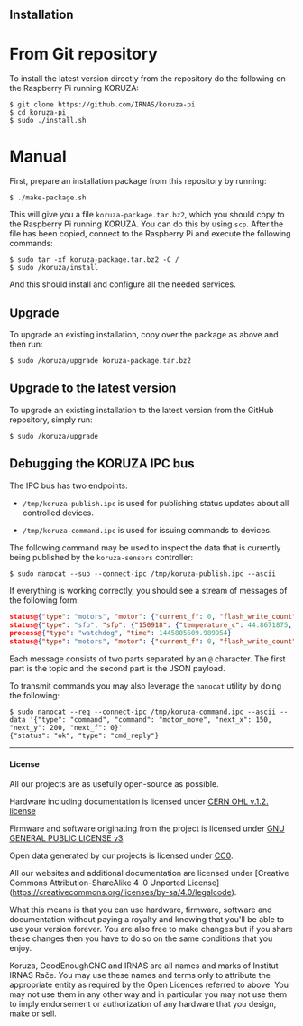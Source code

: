 
Installation
------------

From Git repository
===================

To install the latest version directly from the repository do the following on
the Raspberry Pi running KORUZA:

```
$ git clone https://github.com/IRNAS/koruza-pi
$ cd koruza-pi
$ sudo ./install.sh
```

Manual
======

First, prepare an installation package from this repository by running:

```
$ ./make-package.sh
```

This will give you a file `koruza-package.tar.bz2`, which you should copy
to the Raspberry Pi running KORUZA. You can do this by using `scp`. After
the file has been copied, connect to the Raspberry Pi and execute the
following commands:

```
$ sudo tar -xf koruza-package.tar.bz2 -C /
$ sudo /koruza/install
```

And this should install and configure all the needed services.

Upgrade
-------

To upgrade an existing installation, copy over the package as above and then
run:

```
$ sudo /koruza/upgrade koruza-package.tar.bz2
```

Upgrade to the latest version
-----------------------------

To upgrade an existing installation to the latest version from the GitHub
repository, simply run:

```
$ sudo /koruza/upgrade
```

Debugging the KORUZA IPC bus
----------------------------

The IPC bus has two endpoints:

  * `/tmp/koruza-publish.ipc` is used for publishing status updates
    about all controlled devices.

  * `/tmp/koruza-command.ipc` is used for issuing commands to
    devices.

The following command may be used to inspect the data that is currently
being published by the `koruza-sensors` controller:

```
$ sudo nanocat --sub --connect-ipc /tmp/koruza-publish.ipc --ascii
```

If everything is working correctly, you should see a stream of messages
of the following form:

```json
status@{"type": "motors", "motor": {"current_f": 0, "flash_write_count": 34, "next_x": 150, "next_y": 200, "status_f": 0, "accel": 1000, "command": 0, "empty": 255, "status_y": 16, "status_x": 0, "laser": 0, "next_f": 0, "flash_status": 171, "speed": 1000, "current_y": 210, "current_x": 150}}
status@{"type": "sfp", "sfp": {"150918": {"temperature_c": 44.8671875, "tx_power_mw": 0.5691, "tx_bias_ma": 34.462, "rx_power_mw": 0.0, "vcc_v": 3.2437}}}
process@{"type": "watchdog", "time": 1445805609.989954}
status@{"type": "motors", "motor": {"current_f": 0, "flash_write_count": 34, "next_x": 150, "next_y": 200, "status_f": 0, "accel": 1000, "command": 0, "empty": 255, "status_y": 16, "status_x": 0, "laser": 0, "next_f": 0, "flash_status": 171, "speed": 1000, "current_y": 210, "current_x": 150}}
```

Each message consists of two parts separated by an `@` character.
The first part is the topic and the second part is the JSON payload.

To transmit commands you may also leverage the `nanocat` utility by doing
the following:

```
$ sudo nanocat --req --connect-ipc /tmp/koruza-command.ipc --ascii --data '{"type": "command", "command": "motor_move", "next_x": 150, "next_y": 200, "next_f": 0}'
{"status": "ok", "type": "cmd_reply"}
```

---

#### License

All our projects are as usefully open-source as possible.

Hardware including documentation is licensed under [CERN OHL v.1.2. license](http://www.ohwr.org/licenses/cern-ohl/v1.2)

Firmware and software originating from the project is licensed under [GNU GENERAL PUBLIC LICENSE v3](http://www.gnu.org/licenses/gpl-3.0.en.html).

Open data generated by our projects is licensed under [CC0](https://creativecommons.org/publicdomain/zero/1.0/legalcode).

All our websites and additional documentation are licensed under [Creative Commons Attribution-ShareAlike 4 .0 Unported License] (https://creativecommons.org/licenses/by-sa/4.0/legalcode).

What this means is that you can use hardware, firmware, software and documentation without paying a royalty and knowing that you'll be able to use your version forever. You are also free to make changes but if you share these changes then you have to do so on the same conditions that you enjoy.

Koruza, GoodEnoughCNC and IRNAS are all names and marks of Institut IRNAS Rače.
You may use these names and terms only to attribute the appropriate entity as required by the Open Licences referred to above. You may not use them in any other way and in particular you may not use them to imply endorsement or authorization of any hardware that you design, make or sell.
